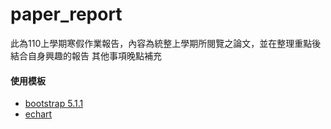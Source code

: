 # paper_report
此為110上學期寒假作業報告，內容為統整上學期所閱覽之論文，並在整理重點後結合自身興趣的報告
其他事項晚點補充

#### 使用模板
- [bootstrap 5.1.1](https://getbootstrap.com/docs/5.1/examples/)
- [echart](https://echarts.apache.org/examples/zh/index.html)
